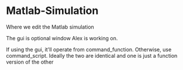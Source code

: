 # Matlab-Simulation
Where we edit the Matlab simulation

The gui is optional window Alex is working on. 

If using the gui, it'll operate from command_function. Otherwise, use command_script. Ideally the two are identical and one is just a function version of the other
